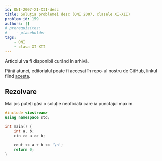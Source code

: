 ```yaml
---
id: ONI-2007-XI-XII-desc
title: Soluția problemei desc (ONI 2007, clasele XI-XII)
problem_id: 159
authors: []
# prerequisites:
#    - placeholder
tags:
    - ONI
    - clasa XI-XII
---
```

Articolul va fi disponibil curând în arhivă.

Până atunci, editorialul poate fi accesat în repo-ul nostru de GitHub, linkul fiind [acesta](https://github.com/roalgo-discord/Romanian-Olympiad-Solutions/blob/main/ONI%20(national%20olympiad)/2007/11-12/ziua2.pdf).

## Rezolvare

Mai jos puteți găsi o soluție neoficială care ia punctajul maxim.
```cpp
#include <iostream>
using namespace std;

int main() {
    int a, b;
    cin >> a >> b;

    cout << a + b << '\n';
    return 0;
}
```

